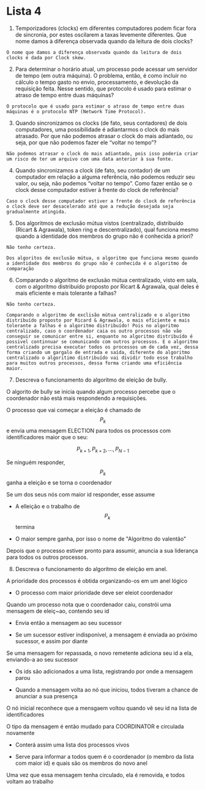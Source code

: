 # Lista 4

1. Temporizadores (clocks) em diferentes computadores podem ficar fora de sincronia, por estes oscilarem a taxas levemente diferentes. Que nome damos à diferença observada quando da leitura de dois clocks?

```
O nome que damos a diferença observada quando da leitura de dois clocks é dada por Clock skew.
```

2. Para determinar o horário atual, um processo pode acessar um servidor de tempo (em outra máquina). O problema, então, é como incluir no cálculo o tempo gasto no envio, processamento, e devolução da requisição feita. Nesse sentido, que protocolo é usado para estimar o atraso de tempo entre duas máquinas?

```
O protocolo que é usado para estimar o atraso de tempo entre duas máquinas é o protocolo NTP (Network Time Protocol).
```

3. Quando sincronizamos os clocks (de fato, seus contadores) de dois computadores, uma possibilidade é adiantarmos o clock do mais atrasado. Por que não podemos atrasar o clock do mais adiantado, ou seja, por que não podemos fazer ele “voltar no tempo”?

```
Não podemos atrasar o clock do mais adiantado, pois isso poderia criar um risco de ter um arquivo com uma data anterior à sua fonte.
```

4. Quando sincronizamos a clock (de fato, seu contador) de um computador em relação a alguma referência, não podemos reduzir seu valor, ou seja, não podemos “voltar no tempo”. Como fazer então se o clock desse computador estiver à frente do clock de referência?

```
Caso o clock desse computador estiver a frente do clock de referência o clock deve ser desacelerado até que a redução desejada seja gradualmente atingida.
```

5. Dos algoritmos de exclusão mútua vistos (centralizado, distribuı́do (Ricart & Agrawala), token ring e descentralizado), qual funciona mesmo quando a identidade dos membros do grupo não é conhecida a priori?

```
Não tenho certeza.

Dos algoritos de exclusão mútua, o algoritmo que funciona mesmo quando a identidade dos membros do grupo não é conhecida é o algoritmo de comparação
```

6. Comparando o algoritmo de exclusão mútua centralizado, visto em sala, com o algoritmo distribuı́do proposto por Ricart & Agrawala, qual deles é mais eficiente e mais tolerante a falhas?

```
Não tenho certeza.

Comparando o algoritmo de exclisão mútua centralizado e o algoritmo distribuído proposto por Ricard & Agrawala, o mais eficiente e mais tolerante a falhas é o algoritmo distribuído! Pois no algoritmo centralizado, caso o coordenador caia os outro processos não vão conseguir se comunicar entre si, enquanto no algoritmo distribuído é possivel continnuar se comunicando com outros processos. E o algoritmo centralizado precisa executar todos os processos um de cada vez, dessa forma criando um gargalo de entrada e saída, diferente do algoritmo centralizado o algoritimo distribuído vai dividir todo esse trabalho para muitos outros processos, dessa forma criando uma eficiência maior.
```

7. Descreva o funcionamento do algoritmo de eleição de bully.

O algorito de bully se inicia quando algum processo percebe que o coordenador não está mais respondendo a requisições.

O processo que vai começar a eleição é chamado de $$P_{k}$$ e envia uma mensagem ELECTION para todos os processos com identificadores maior que o seu:

$$ P_{k+1}, P_{k+2}, \dots, P_{N-1} $$

Se ninguém responder, $$ P_{k} $$ ganha a eleição e se torna o coordenador

Se um dos seus nós com maior id responder, esse assume

- A elleição e o trabalho de $$ P_{k} $$ termina

- O maior sempre ganha, por isso o nome de "Algoritmo do valentão"

Depois que o processo estiver pronto para assumir, anuncia a sua liderança para todos os outros processos.

8. Descreva o funcionamento do algoritmo de eleição em anel.

A prioridade dos processos é obtida organizando-os em um anel lógico

- O processo com maior prioridade deve ser eleiot coordenador

Quando um processo nota que o coordenador caiu, constrói uma mensagem de eleiç~ao, contendo seu id

- Envia então a mensagem ao seu sucessor

- Se um sucessor estiver indisponível, a mensagem é enviada ao próximo sucessor, e assim por diante

Se uma mensagem for repassada, o novo remetente adiciona seu id a ela, enviando-a ao seu sucessor

- Os ids são adicionados a uma lista, registrando por onde a mensagem parou

- Quando a mensagem volta ao nó que iniciou, todos tiveram a chance de anunciar a sua presença

O nó inicial reconhece que a mensgaem voltou quando vê seu id na lista de identificadores

O tipo da mensagem é então mudado para COORDINATOR e circulada novamente

- Conterá assim uma lista dos processos vivos

- Serve para informar a todos quem é o coordenador (o membro da lista com maior id) e quais são os membros do novo anel

Uma vez que essa mensagem tenha circulado, ela é removida, e todos voltam ao trabalho

